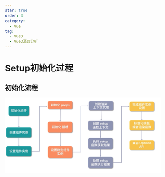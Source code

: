 ```yaml
---
star: true
order: 3
category:
  - Vue
tag:
  - Vue3
  - Vue3源码分析
---
```



# Setup初始化过程

## 初始化流程

![](../../images/image-20240626210028998.png)
